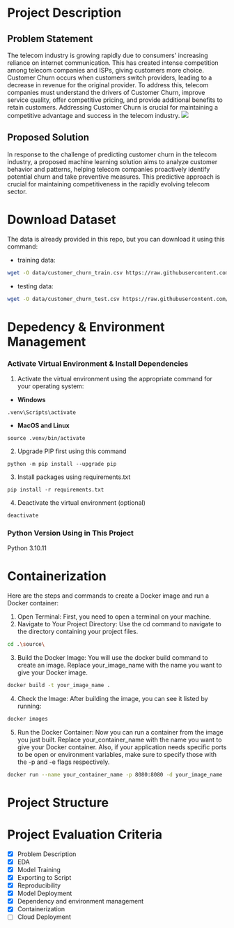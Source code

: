 # Project Description

## Problem Statement
The telecom industry is growing rapidly due to consumers' increasing reliance on internet communication. This has created intense competition among telecom companies and ISPs, giving customers more choice. Customer Churn occurs when customers switch providers, leading to a decrease in revenue for the original provider. To address this, telecom companies must understand the drivers of Customer Churn, improve service quality, offer competitive pricing, and provide additional benefits to retain customers. Addressing Customer Churn is crucial for maintaining a competitive advantage and success in the telecom industry.
![](https://www.ibef.org/assets/images/Telecom-Industry-2.jpg)

## Proposed Solution
In response to the challenge of predicting customer churn in the telecom industry, a proposed machine learning solution aims to analyze customer behavior and patterns, helping telecom companies proactively identify potential churn and take preventive measures. This predictive approach is crucial for maintaining competitiveness in the rapidly evolving telecom sector.

# Download Dataset
The data is already provided in this repo, but you can download it using this command:
- training data:
```bash
wget -O data/customer_churn_train.csv https://raw.githubusercontent.com/adrn-mm/MLZoomCamp_Capstone1_Project/master/data/customer_churn_train.csv
```
- testing data:
```bash
wget -O data/customer_churn_test.csv https://raw.githubusercontent.com/adrn-mm/MLZoomCamp_Capstone1_Project/master/data/customer_churn_test.csv
```

# Depedency & Environment Management
### Activate Virtual Environment & Install Dependencies
1. Activate the virtual environment using the appropriate command for your operating system:
 - **Windows**
```
.venv\Scripts\activate
```
   - **MacOS and Linux**
```
source .venv/bin/activate
```
2. Upgrade PIP first using this command
```
python -m pip install --upgrade pip
``` 
3. Install packages using requirements.txt
```
pip install -r requirements.txt
```
4. Deactivate the virtual environment (optional)
```
deactivate
```
### Python Version Using in This Project
Python 3.10.11

# Containerization
Here are the steps and commands to create a Docker image and run a Docker container:
1. Open Terminal: First, you need to open a terminal on your machine.
2. Navigate to Your Project Directory: Use the cd command to navigate to the directory containing your project files.
```bash
cd .\source\
```
3. Build the Docker Image: You will use the docker build command to create an image. Replace your_image_name with the name you want to give your Docker image.
```bash
docker build -t your_image_name .
```
4. Check the Image: After building the image, you can see it listed by running:
```bash
docker images
```
5. Run the Docker Container: Now you can run a container from the image you just built. Replace your_container_name with the name you want to give your Docker container. Also, if your application needs specific ports to be open or environment variables, make sure to specify those with the -p and -e flags respectively.
```bash
docker run --name your_container_name -p 8080:8080 -d your_image_name
```

# Project Structure


# Project Evaluation Criteria
- [x] Problem Description
- [x] EDA
- [x] Model Training
- [x] Exporting to Script
- [x] Reproducibility
- [x] Model Deployment
- [x] Dependency and environment management
- [x] Containerization
- [ ] Cloud Deployment